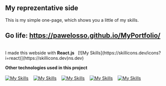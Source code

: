 ## My reprezentative side 
This is my simple one-page, which shows you a little of my skills. 
## Go life: https://pawelosso.github.io/MyPortfolio/
<br>
I made this webside with <strong>React.js</strong>&nbsp;&nbsp;&nbsp;[![My Skills](https://skillicons.dev/icons?i=react)](https://skillicons.dev)ns.dev)

<strong>Other technologies used in this project</strong>
<br><br>
[![My Skills](https://skillicons.dev/icons?i=html)](https://skillicons.dev)
&nbsp;&nbsp;&nbsp;[![My Skills](https://skillicons.dev/icons?i=javascript)](https://skillicons.dev)
&nbsp;&nbsp;&nbsp;[![My Skills](https://skillicons.dev/icons?i=css)](https://skillicons.dev)
&nbsp;&nbsp;&nbsp;[![My Skills](https://skillicons.dev/icons?i=scss)](https://skillicons.dev)
&nbsp;&nbsp;&nbsp;[![My Skills](https://skillicons.dev/icons?i=figma)](https://skillicons.dev)


